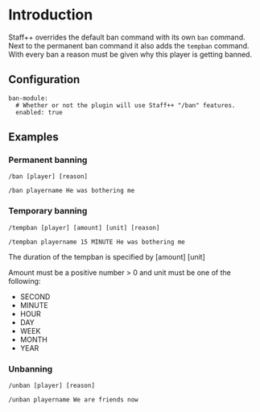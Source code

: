 # Introduction
Staff++ overrides the default ban command with its own `ban` command. Next to the permanent ban command it also adds the `tempban` command.
With every ban a reason must be given why this player is getting banned.

## Configuration
```
ban-module:
  # Whether or not the plugin will use Staff++ "/ban" features.
  enabled: true
```


## Examples

### Permanent banning
`/ban [player] [reason]`
```
/ban playername He was bothering me
```

### Temporary banning
`/tempban [player] [amount] [unit] [reason]`
```
/tempban playername 15 MINUTE He was bothering me
```
The duration of the tempban is specified by [amount] [unit]

Amount must be a positive number > 0 and unit must be one of the following:
- SECOND
- MINUTE
- HOUR
- DAY
- WEEK
- MONTH
- YEAR

### Unbanning
`/unban [player] [reason]`
```
/unban playername We are friends now
```